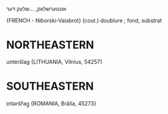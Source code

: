 אונטערשלאַק, ...שלעק
דער

{FRENCH - Niborski-Vaisbrot}
(cout.) doublure ; fond, substrat

NORTHEASTERN
==============

unteršlag {LITHUANIA, Vilnius, 54257}

SOUTHEASTERN
==============

ɪntəršlʲag̥ {ROMANIA, Brăila, 45273}

